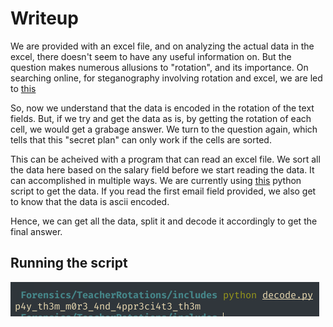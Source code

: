 # Writeup

We are provided with an excel file, and on analyzing the actual data in the excel, there doesn't seem to have any useful information on. But the question makes numerous allusions to "rotation", and its importance. On searching online, for steganography involving rotation and excel, we are led to [this](https://www.researchgate.net/publication/49942013_Steganography_in_Ms_Excel_Document_using_Text-rotation_Technique)

So, now we understand that the data is encoded in the rotation of the text fields. But, if we try and get the data as is, by getting the rotation of each cell, we would get a grabage answer. We turn to the question again, which tells that this "secret plan" can only work if the cells are sorted. 

  This can be acheived with a program that can read an excel file. We sort all the data here based on the salary field before we start reading the data. It can accomplished in multiple ways. We are currently using [this](includes/decode.py) python script to get the data. If you read the first email field provided, we also get to know that the data is ascii encoded.

Hence, we can get all the data, split it and decode it accordingly to get the final answer.

## Running the script
![decode.py run](includes/script_run.png)

